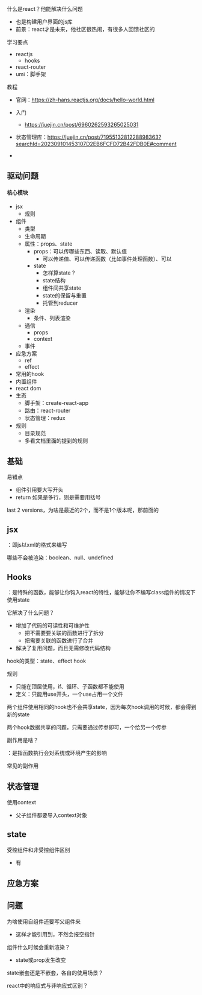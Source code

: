 什么是react？他能解决什么问题

- 也是构建用户界面的js库
- 前景：react才是未来，他社区很热闹，有很多人回馈社区的

学习要点

- reactjs
  - hooks
- react-router
- umi：脚手架

教程

- 官网：https://zh-hans.reactjs.org/docs/hello-world.html
- 入门
  - https://juejin.cn/post/6960262593265025031
- 状态管理库：https://juejin.cn/post/7195513281228898363?searchId=202309101453107D2EB6FCFD72B42FDB0E#comment

- 



## 驱动问题

#### 核心模块

- jsx
  - 规则
- 组件
  - 类型
  - 生命周期
  - 属性：props、state
    - props：可以传哪些东西、读取、默认值
      - 可以传递值、可以传递函数（比如事件处理函数）、可以
    - state
      - 怎样算state？
      - state结构
      - 组件间共享state
      - state的保留与重置
      - 托管到reducer
  - 渲染
    - 条件、列表渲染
  - 通信
    - props
    - context
  - 事件
- 应急方案
  - ref
  - effect
- 常用的hook
- 内置组件
- react dom
- 生态
  - 脚手架：create-react-app
  - 路由：react-router
  - 状态管理：redux
- 规则
  - 目录规范
  - 多看文档里面的提到的规则



## 基础

易错点

- 组件引用要大写开头
- return 如果是多行，则是需要用括号



last 2 versions，为啥是最近的2个，而不是1个版本呢，那前面的





## jsx

：即js以xml的格式来编写

哪些不会被渲染：boolean、null、undefined



## Hooks

：是特殊的函数，能够让你钩入react的特性，能够让你不编写class组件的情况下使用state

它解决了什么问题？

- 增加了代码的可读性和可维护性
  - 把不需要要关联的函数进行了拆分
  - 把需要关联的函数进行了合并
- 解决了复用问题，而且无需修改代码结构

hook的类型：state、effect hook

规则

- 只能在顶层使用，if、循环、子函数都不能使用
- 定义：只能用use开头，一个use占用一个文件

两个组件使用相同的hook也不会共享state，因为每次hook调用的时候，都会得到新的state

两个hook数据共享的问题，只需要通过传参即可，一个给另一个传参



副作用是啥？

：是指函数执行会对系统或环境产生的影响

常见的副作用



## 状态管理

使用context

- 父子组件都要导入context对象



## state



受控组件和非受控组件区别

- 有



## 应急方案





## 问题

为啥使用自组件还要写父组件来

- 这样才能引用到，不然会报空指针

组件什么时候会重新渲染？

- state或prop发生改变

state嵌套还是不嵌套，各自的使用场景？

react中的响应式与非响应式区别？


